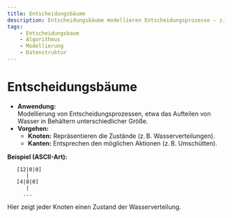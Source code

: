 ```yaml
---
title: Entscheidungsbäume
description: Entscheidungsbäume modellieren Entscheidungsprozesse – z. B. zur optimalen Aufteilung von Wasser in unterschiedlichen Behältern.
tags:
    - Entscheidungsbaum
    - Algorithmus
    - Modellierung
    - Datenstruktur
---
```


# Entscheidungsbäume

- **Anwendung:**  
  Modellierung von Entscheidungsprozessen, etwa das Aufteilen von Wasser in Behältern unterschiedlicher Größe.
- **Vorgehen:**  
  - **Knoten:** Repräsentieren die Zustände (z. B. Wasserverteilungen).  
  - **Kanten:** Entsprechen den möglichen Aktionen (z. B. Umschütten).

**Beispiel (ASCII-Art):**
```
   [12|0|0]
      |
   [4|8|0]
      |
     ...
```
Hier zeigt jeder Knoten einen Zustand der Wasserverteilung.

